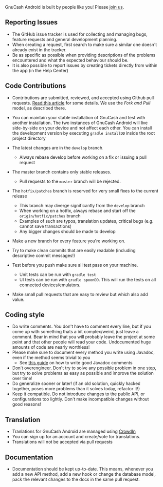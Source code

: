 GnuCash Android is built by people like you! Please [join us](https://github.com/codinguser/gnucash-android).

## Reporting Issues
* The GitHub issue tracker is used for collecting and managing bugs, feature requests and general development planning.
* When creating a request, first search to make sure a similar one doesn't already exist in the tracker. 
* Be as specific as possible when providing descriptions of the problems encountered and what the expected behaviour should be.
* It is also possible to report issues by creating tickets directly from within the app (in the Help Center)

## Code Contributions
* Contributions are submitted, reviewed, and accepted using Github pull requests. [Read this article](https://help.github.com/articles/using-pull-requests) for some details. We use the _Fork and Pull_ model, as described there.
* You can maintain your stable installation of GnuCash and test with another installation.
The two instances of GnuCash Android will live side-by-side on your device and not affect each other. You can install the development version by executing `gradle installDD` inside the root project directory
* The latest changes are in the `develop` branch.
  * Always rebase develop before working on a fix or issuing a pull request
* The master branch contains only stable releases.
  * Pull requests to the `master` branch will be rejected.
* The `hotfix/patches` branch is reserved for very small fixes to the current release
  * This branch may diverge significantly from the `develop` branch
  * When working on a hotfix, always rebase and start off the `origin/hotfix/patches` branch
  * Examples of such are typos, translation updates, critical bugs (e.g. cannot save transactions)
  * Any bigger changes should be made to develop

* Make a new branch for every feature you're working on.
* Try to make clean commits that are easily readable (including descriptive commit messages!)
* Test before you push make sure all test pass on your machine.
  * Unit tests can be run with `gradle test`
  * UI tests can be run with `gradle spoonDD`. This will run the tests on all connected devices/emulators.
* Make small pull requests that are easy to review but which also add value.

## Coding style
* Do write comments. You don't have to comment every line, but if you come up with something thats a bit complex/weird, just leave a comment. Bear in mind that you will probably leave the project at some point and that other people will read your code. Undocumented huge amounts of code are nearly worthless!
* Please make sure to document every method you write using Javadoc, even if the method seems trivial to you
  * See [this guide](http://www.oracle.com/technetwork/articles/java/index-137868.html) on how to write good Javadoc comments
* Don't overengineer. Don't try to solve any possible problem in one step, but try to solve problems as easy as possible and improve the solution over time!
* Do generalize sooner or later! (if an old solution, quickly hacked together, poses more problems than it solves today, refactor it!)
* Keep it compatible. Do not introduce changes to the public API, or configurations too lightly. Don't make incompatible changes without good reasons!

## Translation
* Tranlations for GnuCash Android are managed using [CrowdIn](crowdin.com/project/gnucash-android)
* You can sign up for an account and create/vote for translations.
* Translations will not be accepted via pull requests

## Documentation
* Documentation should be kept up-to-date. This means, whenever you add a new API method, add a new hook or change the database model, pack the relevant changes to the docs in the same pull request.
